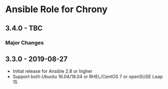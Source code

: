 # Ansible Role for Chrony

## 3.4.0 - TBC

### Major Changes

## 3.3.0 - 2019-08-27

  - Initial release for Ansible 2.8 or higher
  - Support both Ubuntu 16.04/18.04 or RHEL/CentOS 7 or openSUSE Leap 15
